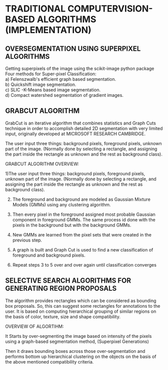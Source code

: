 # TRADITIONAL COMPUTERVISION-BASED ALGORITHMS (IMPLEMENTATION)

## OVERSEGMENTATION USING SUPERPIXEL ALGORITHMS  

Getting superpixels of the image using the scikit-image python package
Four methods for Super-pixel Classification:  
a) Felenszwalb's efficient graph based segmentation.         
b) Quickshift image segmentation.                            
c) SLIC -K-Means based image segmentation.                   
d) Compact watershed segmentation of gradient images.

## GRABCUT ALGORITHM

GrabCut is an iterative algorithm that combines statistics and Graph Cuts technique in order to accomplish detailed 
2D segmentation with very limited input, originally developed at MICROSOFT RESEARCH CAMBRIDGE.

The user input three things: background pixels, foreground pixels, unknown part of the image. (Normally done by selecting a rectangle, and assigning the part inside the rectangle as unknown and the rest as background class).

GRABCUT ALGORITHM OVERVIEW:

1)The user input three things: background pixels, foreground pixels, unknown part of the image. (Normally done by selecting a rectangle, and assigning the part inside the rectangle as unknown and the rest as background class).

2) The foreground and background are modeled as Gaussian Mixture Models (GMMs) using any clustering algorithm.

3) Then every pixel in the foreground assigned most probable Gaussian component in foreground GMMs. The same process id done with the pixels in the background but with the background GMMs.

4) New GMMs are learned from the pixel sets that were created in the previous step.

5) A graph is built and Graph Cut is used to find a new classification of foreground and background pixels.

6) Repeat steps 3 to 5 over and over again until classification converges 

## SELECTIVE SEARCH ALGORITHMS FOR GENERATING REGION PROPOSALS

The algorithm provides rectangles which can be considered as bounding box proposals. So, this can suggest some rectangles for annotations to the user. It is based on computing hierarchical grouping of similar regions on the basis of color, texture, size and shape compatibility.

OVERVIEW OF ALGORTIHM:

It Starts by over-segmenting the image based on intensity of the pixels using a graph-based segmentation method, (Superpixel Generations) 

Then it draws bounding boxes across those over-segmentation and performs bottom up hierarchical clustering on the objects on the basis of the above mentioned compatibility criteria.

